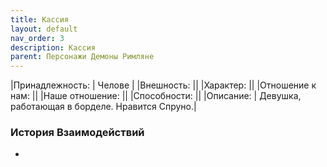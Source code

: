 ```yaml
---
title: Кассия
layout: default
nav_order: 3
description: Кассия
parent: Персонажи Демоны Римляне
---
```

|Принадлежность: | Челове |
|Внешность: ||
|Характер: ||
|Отношение к нам: ||
|Наше отношение: ||
|Способности: ||
|Описание:  | Девушка, работающая в борделе. Нравится Спруно.|

### История Взаимодействий
- 
